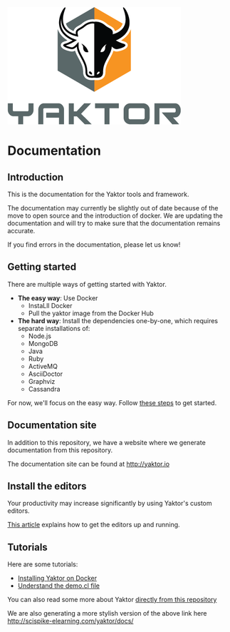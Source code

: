 ![Yaktor Logo](logo-with-text.png)

# Documentation

## Introduction

This is the documentation for the Yaktor tools and framework.

The documentation may currently be slightly out of date because of the move to open source and the introduction of docker.
We are updating the documentation and will try to make sure that the documentation remains accurate.

If you find errors in the documentation, please let us know!

## Getting started

There are multiple ways of getting started with Yaktor.

- **The easy way**: Use Docker
  - InstaLll Docker
  - Pull the yaktor image from the Docker Hub
- **The hard way**: Install the dependencies one-by-one, which requires separate installations of:
  - Node.js
  - MongoDB
  - Java
  - Ruby
  - ActiveMQ
  - AsciiDoctor
  - Graphviz
  - Cassandra

For now, we'll focus on the easy way. Follow [these steps](DockerInstall.md) to get started.

## Documentation site

In addition to this repository, we have a website where we generate documentation from this repository.

The documentation site can be found at http://yaktor.io

## Install the editors

Your productivity may increase significantly by using Yaktor's custom editors.

[This article](eclipse/ConfigureEclipse.md) explains how to get the editors up and running.

## Tutorials

Here are some tutorials:

- [Installing Yaktor on Docker](DockerInstall.md)
- [Understand the demo.cl file](YaktorInitialTemplate.md)

You can also read some more about Yaktor [directly from this repository](documentation/src/asciidoc/index.adoc)
 
 We are also generating a more stylish version of the above link here http://scispike-elearning.com/yaktor/docs/
